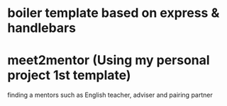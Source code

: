 # boiler template based on express & handlebars
# meet2mentor (Using my personal project 1st template)
finding a mentors such as English teacher, adviser and pairing partner
